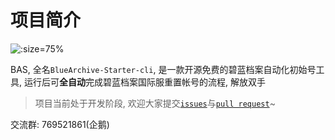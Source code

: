 # 项目简介
![](https://socialify.git.ci/ACGN-Alliance/BlueArchive-Starter-cli/image?description=1&descriptionEditable=%E7%A2%A7%E8%93%9D%E6%A1%A3%E6%A1%88%E5%88%9D%E5%A7%8B%E5%8F%B7%E5%B7%A5%E5%85%B7&font=Jost&forks=1&issues=1&logo=https%3A%2F%2Fi.imgur.com%2FGWyoWJN.png&name=1&owner=1&pattern=Floating%20Cogs&pulls=1&stargazers=1&theme=Light ':size=75%')  

BAS, 全名`BlueArchive-Starter-cli`, 是一款开源免费的碧蓝档案自动化初始号工具, 运行后可**全自动**完成碧蓝档案国际服重置帐号的流程, 解放双手

> 项目当前处于开发阶段, 欢迎大家提交[`issues`](https://github.com/ACGN-Alliance/BlueArchive-Starter-cli/issues?q=is%3Aissue+is%3Aopen+sort%3Aupdated-desc)与[`pull request`](https://github.com/ACGN-Alliance/BlueArchive-Starter-cli/pulls)~

交流群: 769521861(企鹅)